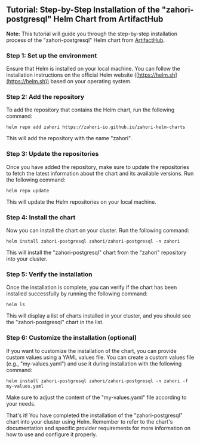 ## Tutorial: Step-by-Step Installation of the "zahori-postgresql" Helm Chart from ArtifactHub


**Note:** This tutorial will guide you through the step-by-step installation process of the "zahori-postgresql" Helm chart from [ArtifactHub](https://artifacthub.io/packages/helm/zahori/zahori-postgresql). 

### Step 1: Set up the environment

Ensure that Helm is installed on your local machine. You can follow the installation instructions on the official Helm website ([https://helm.sh](https://helm.sh)) based on your operating system.

### Step 2: Add the repository

To add the repository that contains the Helm chart, run the following command:

```shell
helm repo add zahori https://zahori-io.github.io/zahori-helm-charts
```

This will add the repository with the name "zahori".

### Step 3: Update the repositories

Once you have added the repository, make sure to update the repositories to fetch the latest information about the chart and its available versions. Run the following command:

```shell
helm repo update
```

This will update the Helm repositories on your local machine.

### Step 4: Install the chart

Now you can install the chart on your cluster. Run the following command:

```shell
helm install zahori-postgresql zahori/zahori-postgresql -n zahori
```

This will install the "zahori-postgresql" chart from the "zahori" repository into your cluster.

### Step 5: Verify the installation

Once the installation is complete, you can verify if the chart has been installed successfully by running the following command:

```shell
helm ls
```

This will display a list of charts installed in your cluster, and you should see the "zahori-postgresql" chart in the list.

### Step 6: Customize the installation (optional)

If you want to customize the installation of the chart, you can provide custom values using a YAML values file. You can create a custom values file (e.g., "my-values.yaml") and use it during installation with the following command:

```shell
helm install zahori-postgresql zahori/zahori-postgresql -n zahori -f my-values.yaml
```

Make sure to adjust the content of the "my-values.yaml" file according to your needs.

That's it! You have completed the installation of the "zahori-postgresql" chart into your cluster using Helm. Remember to refer to the chart's documentation and specific provider requirements for more information on how to use and configure it properly.

